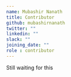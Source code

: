 ```yaml
---
name: Mubashir Nanath
title: Contributor
github: mubashirnanath
twitter: ""
linkedin: ""
slack: ""
joining_date: ""
role : contributor
---
```


Still waiting for this
